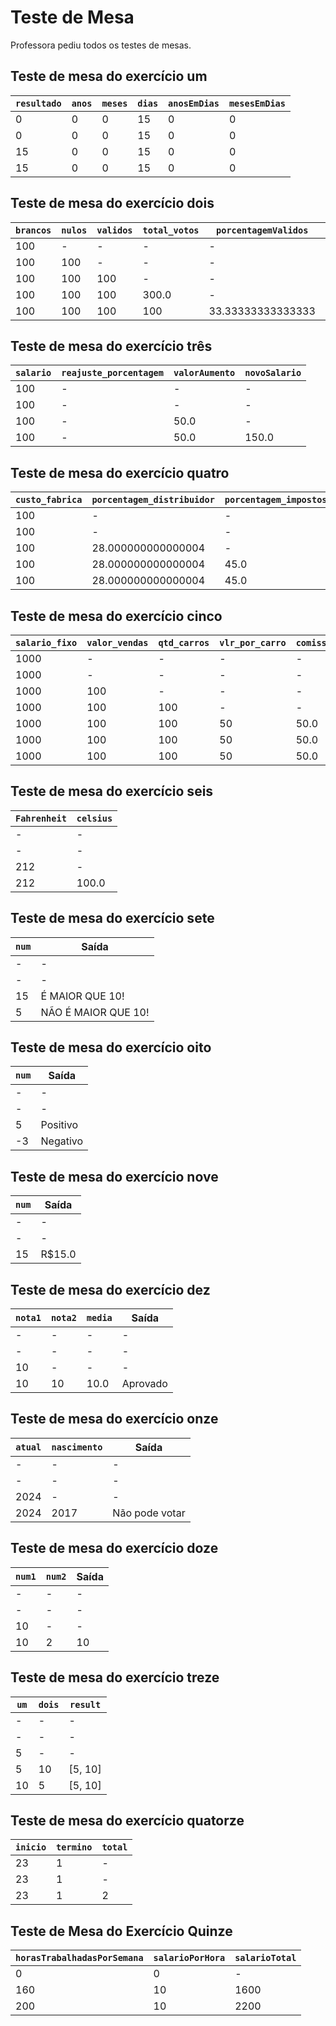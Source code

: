 # Teste de Mesa

Professora pediu todos os testes de mesas. 

## Teste de mesa do exercício um 

| `resultado` | `anos` | `meses` | `dias` | `anosEmDias` | `mesesEmDias` |
|-------------|--------|---------|--------| ------------ | ------------- |
| 0           | 0      | 0       | 15     | 0            | 0             |
| 0           | 0      | 0       | 15     | 0            | 0             |
| 15          | 0      | 0       | 15     | 0            | 0             |
| 15          | 0      | 0       | 15     | 0            | 0             |



## Teste de mesa do exercício dois

| `brancos` | `nulos` | `validos` | `total_votos` | `porcentagemValidos` | `porcentagemBrancos` | `porcentagemNulos` |
|-----------|---------|-----------|---------------|----------------------|----------------------|--------------------|
| 100       | -       | -         | -             | -                    | -                    | -                  |
| 100       | 100     | -         | -             | -                    | -                    | -                  |
| 100       | 100     | 100       | -             | -                    | -                    | -                  |
| 100       | 100     | 100       | 300.0         | -                    | -                    | -                  |
| 100       | 100     | 100       | 100           | 33.33333333333333    | 33.33333333333333    | 33.33333333333333 |




## Teste de mesa do exercício três

| `salario` | `reajuste_porcentagem` | `valorAumento` | `novoSalario` |
|-----------|-------------------------|----------------|---------------|
| 100       | -                       | -              | -             |
| 100         | -                       | -              | -             |
| 100         | -                       | 50.0           | -             |
| 100         | -                       | 50.0              | 150.0         |



## Teste de mesa do exercício quatro

| `custo_fabrica` | `porcentagem_distribuidor` | `porcentagem_impostos` | `custo_final` |
|------------------|-----------------------------|------------------------|---------------|
| 100              | -                           | -                      | -             |
| 100              | -                           | -                      | -             |
| 100              | 28.000000000000004          | -                      | -             |
| 100              | 28.000000000000004          | 45.0                   | -             |
| 100              | 28.000000000000004          | 45.0                   | 173.0         |



## Teste de mesa do exercício cinco

| `salario_fixo` | `valor_vendas` | `qtd_carros` | `vlr_por_carro` | `comissao_carro` | `comissao_venda` | `salario` |
|-----------------|-----------------|--------------|-----------------|------------------|------------------|-----------|
| 1000            | -               | -            | -               | -                | -                | -         |
| 1000            | -               | -            | -               | -                | -                | -         |
| 1000            | 100             | -            | -               | -                | -                | -         |
| 1000            | 100             | 100          | -               | -                | -                | -         |
| 1000            | 100             | 100          | 50              | 50.0             | -                | -         |
| 1000            | 100             | 100          | 50              | 50.0             | 5.0              | -         |
| 1000            | 100             | 100          | 50              | 50.0             | 5.0              | 1055.0    |


## Teste de mesa do exercício seis

| `Fahrenheit` | `celsius` |
|---------------|------------|
| -             | -          |
| -             | -          |
| 212           | -          |
| 212           | 100.0      |



## Teste de mesa do exercício sete

| `num` | Saída               |
|-------|---------------------|
| -     | -                   |
| -     | -                   |
| 15    | É MAIOR QUE 10!     |
| 5     | NÃO É MAIOR QUE 10! |


## Teste de mesa do exercício oito

| `num` | Saída      |
|-------|------------|
| -     | -          |
| -     | -          |
| 5     | Positivo   |
| -3    | Negativo   |



## Teste de mesa do exercício nove

| `num` | Saída  |
|-------|--------|
| -     | -      |
| -     | -      |
| 15    | R$15.0 |


## Teste de mesa do exercício dez

| `nota1` | `nota2` | `media` | Saída      |
|---------|---------|---------|------------|
| -       | -       | -       | -          |
| -       | -       | -       | -          |
| 10      | -       | -       | -          |
| 10      | 10      | 10.0    | Aprovado   |

## Teste de mesa do exercício onze

| `atual` | `nascimento` | Saída         |
|---------|--------------|---------------|
| -       | -            | -             |
| -       | -            | -             |
| 2024    | -            | -             |
| 2024    | 2017         | Não pode votar|


## Teste de mesa do exercício doze

| `num1` | `num2` | Saída |
|--------|--------|-------|
| -      | -      | -     |
| -      | -      | -     |
| 10     | -      | -     |
| 10     | 2      | 10    |


## Teste de mesa do exercício treze

| `um` | `dois` | `result`                       |
|------|--------|---------------------------------|
| -    | -      | -                               |
| -    | -      | -                               |
| 5    | -      | -                               |
| 5    | 10     | [5, 10]                         |
| 10   | 5      | [5, 10]                         |


## Teste de mesa do exercício quatorze

| `inicio` | `termino` | `total` |
|----------|-----------|---------|
| 23       | 1         | -       |
| 23       | 1         | -       |
| 23       | 1         | 2       |


## Teste de Mesa do Exercício Quinze

| `horasTrabalhadasPorSemana` | `salarioPorHora` | `salarioTotal` | 
|-----------------------------|------------------|----------------|
| 0                           | 0                | -              | 
| 160                         | 10               | 1600           | 
| 200                         | 10               | 2200           | 
